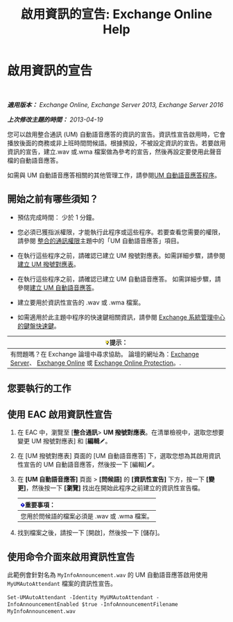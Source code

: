 ﻿---
title: '啟用資訊的宣告: Exchange Online Help'
TOCTitle: 啟用資訊的宣告
ms:assetid: 07f6c13e-3781-4127-9321-f0f85f054259
ms:mtpsurl: https://technet.microsoft.com/zh-tw/library/Bb266918(v=EXCHG.150)
ms:contentKeyID: 50553929
ms.date: 05/23/2018
mtps_version: v=EXCHG.150
ms.translationtype: MT
---

# 啟用資訊的宣告

 

_**適用版本：** Exchange Online, Exchange Server 2013, Exchange Server 2016_

_**上次修改主題的時間：** 2013-04-19_

您可以啟用整合通訊 (UM) 自動語音應答的資訊的宣告。資訊性宣告啟用時，它會播放後面的商務或非上班時間問候語。根據預設，不被設定資訊的宣告。若要啟用資訊的宣告，建立.wav 或.wma 檔案做為參考的宣告，然後再設定要使用此聲音檔的自動語音應答。

如需與 UM 自動語音應答相關的其他管理工作，請參閱[UM 自動語音應答程序](um-auto-attendant-procedures-exchange-2013-help.md)。

## 開始之前有哪些須知？

  - 預估完成時間： 少於 1 分鐘。

  - 您必須已獲指派權限，才能執行此程序或這些程序。若要查看您需要的權限，請參閱 [整合的通訊權限](unified-messaging-permissions-exchange-2013-help.md)主題中的「UM 自動語音應答」項目。

  - 在執行這些程序之前，請確認已建立 UM 撥號對應表。如需詳細步驟，請參閱[建立 UM 撥號對應表](create-a-um-dial-plan-exchange-2013-help.md)。

  - 在執行這些程序之前，請確認已建立 UM 自動語音應答。 如需詳細步驟，請參閱[建立 UM 自動語音應答](create-a-um-auto-attendant-exchange-2013-help.md)。

  - 建立要用於資訊性宣告的 .wav 或 .wma 檔案。

  - 如需適用於此主題中程序的快速鍵相關資訊，請參閱 [Exchange 系統管理中心的鍵盤快速鍵](keyboard-shortcuts-in-the-exchange-admin-center-exchange-online-protection-help.md)。

<table>
<thead>
<tr class="header">
<th><img src="images/Bb124558.tip(EXCHG.150).gif" title="提示" alt="提示" />提示：</th>
</tr>
</thead>
<tbody>
<tr class="odd">
<td>有問題嗎？在 Exchange 論壇中尋求協助。 論壇的網址為：<a href="https://go.microsoft.com/fwlink/p/?linkid=60612">Exchange Server</a>、 <a href="https://go.microsoft.com/fwlink/p/?linkid=267542">Exchange Online</a> 或 <a href="https://go.microsoft.com/fwlink/p/?linkid=285351">Exchange Online Protection</a>。.</td>
</tr>
</tbody>
</table>


## 您要執行的工作

## 使用 EAC 啟用資訊性宣告

1.  在 EAC 中，瀏覽至 \[**整合通訊**\> **UM 撥號對應表**。在清單檢視中，選取您想要變更 UM 撥號對應表\] 和 \[**編輯**![編輯圖示](images/JJ218640.6f53ccb2-1f13-4c02-bea0-30690e6ea71d(EXCHG.150).gif "編輯圖示")。

2.  在 \[UM 撥號對應表\] 頁面的 \[UM 自動語音應答\] 下，選取您想為其啟用資訊性宣告的 UM 自動語音應答，然後按一下 \[編輯\]![編輯圖示](images/JJ218640.6f53ccb2-1f13-4c02-bea0-30690e6ea71d(EXCHG.150).gif "編輯圖示")。

3.  在 **\[UM 自動語音應答\]** 頁面 \> **\[問候語\]** 的 **\[資訊性宣告\]** 下方，按一下 **\[變更\]**，然後按一下 **\[瀏覽\]** 找出在開始此程序之前建立的資訊性宣告檔。
    
    <table>
    <thead>
    <tr class="header">
    <th><img src="images/Bb124558.important(EXCHG.150).gif" title="重要事項" alt="重要事項" />重要事項：</th>
    </tr>
    </thead>
    <tbody>
    <tr class="odd">
    <td>您用於問候語的檔案必須是 .wav 或 .wma 檔案。</td>
    </tr>
    </tbody>
    </table>


4.  找到檔案之後，請按一下 \[開啟\]，然後按一下 \[儲存\]。

## 使用命令介面來啟用資訊性宣告

此範例會針對名為 `MyInfoAnnouncement.wav` 的 UM 自動語音應答啟用使用 `MyUMAutoAttendant` 檔案的資訊性宣告。

    Set-UMAutoAttendant -Identity MyUMAutoAttendant -InfoAnnouncementEnabled $true -InfoAnnouncementFilename MyInfoAnnouncement.wav

